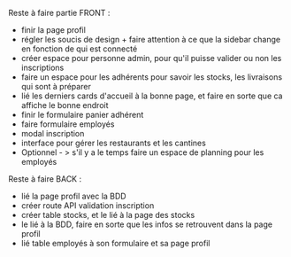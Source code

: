 Reste à faire partie FRONT : 
- finir la page profil
- régler les soucis de design + faire attention à ce que la sidebar change en fonction de qui est connecté 
- créer espace pour personne admin, pour qu'il puisse valider ou non les inscriptions
- faire un espace pour les adhérents pour savoir les stocks, les livraisons qui sont à préparer 
- lié les derniers cards d'accueil à la bonne page, et faire en sorte que ca affiche le bonne endroit 
- finir le formulaire panier adhérent
- faire formulaire employés 
- modal inscription 
- interface pour gérer les restaurants et les cantines
- Optionnel - > s'il y a le temps faire un espace de planning pour les employés 





Reste à faire BACK :
- lié la page profil avec la BDD
- créer route API validation inscription
- créer table stocks, et le lié à la page des stocks
- le lié à la BDD, faire en sorte que les infos se retrouvent dans la page profil
- lié table employés à son formulaire et sa page profil